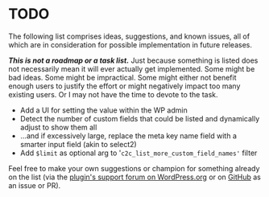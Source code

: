 # TODO

The following list comprises ideas, suggestions, and known issues, all of which are in consideration for possible implementation in future releases.

***This is not a roadmap or a task list.*** Just because something is listed does not necessarily mean it will ever actually get implemented. Some might be bad ideas. Some might be impractical. Some might either not benefit enough users to justify the effort or might negatively impact too many existing users. Or I may not have the time to devote to the task.

* Add a UI for setting the value within the WP admin
* Detect the number of custom fields that could be listed and dynamically adjust to show them all
* ...and if excessively large, replace the meta key name field with a smarter input field (akin to select2)
* Add `$limit` as optional arg to '`c2c_list_more_custom_field_names'` filter

Feel free to make your own suggestions or champion for something already on the list (via the [plugin's support forum on WordPress.org](https://wordpress.org/support/plugin/list-more-custom-field-names/) or on [GitHub](https://github.com/coffee2code/list-more-custom-field-names/) as an issue or PR).
